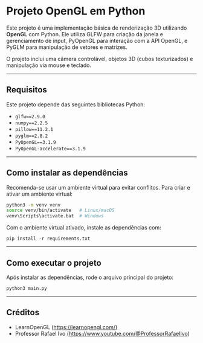 # Projeto OpenGL em Python

Este projeto é uma implementação básica de renderização 3D utilizando **OpenGL** com Python. Ele utiliza GLFW para criação da janela e gerenciamento de input, PyOpenGL para interação com a API OpenGL, e PyGLM para manipulação de vetores e matrizes.

O projeto inclui uma câmera controlável, objetos 3D (cubos texturizados) e manipulação via mouse e teclado.

---

## Requisitos

Este projeto depende das seguintes bibliotecas Python:

- `glfw==2.9.0`
- `numpy==2.2.5`
- `pillow==11.2.1`
- `pyglm==2.8.2`
- `PyOpenGL==3.1.9`
- `PyOpenGL-accelerate==3.1.9`

---

## Como instalar as dependências

Recomenda-se usar um ambiente virtual para evitar conflitos. Para criar e ativar um ambiente virtual:

```bash
python3 -m venv venv
source venv/bin/activate   # Linux/macOS
venv\Scripts\activate.bat  # Windows
```

Com o ambiente virtual ativado, instale as dependências com:

```
pip install -r requirements.txt
```

---

## Como executar o projeto

Após instalar as dependências, rode o arquivo principal do projeto:

```
python3 main.py
```

---

## Créditos

* LearnOpenGL (https://learnopengl.com/)
* Professor Rafael Ivo (https://www.youtube.com/@ProfessorRafaelIvo)

